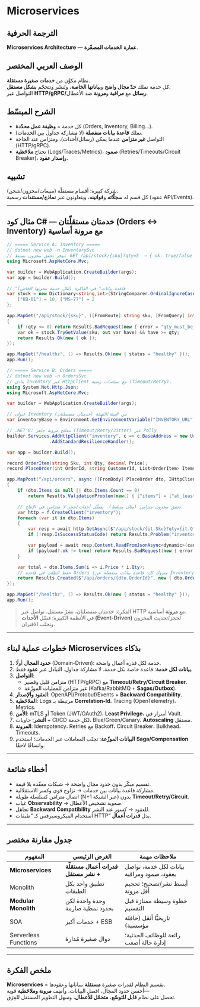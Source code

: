 # **Microservices**

## الترجمة الحرفية  
**Microservices Architecture** — **عمارة الخدمات المصغّرة**.

## الوصف العربي المختصر  
نظام مكوَّن من **خدمات صغيرة مستقلة**.  
كل خدمة تملك **حدّ مجال واضح** و**بياناتها الخاصة**، وتُنشَر وتتحجّم **بشكل مستقل**.  
التواصل عبر **HTTP/gRPC/رسائل** مع **مراقبة** و**مرونة** ضد الأعطال.

## الشرح المبسّط  
- كل خدمة = **وظيفة عمل محدّدة** (Orders, Inventory, Billing…).  
- تملك **قاعدة بيانات منفصلة** (لا مشاركة جداول بين الخدمات).  
- التواصل **غير متزامن** عندما يمكن (رسائل/أحداث)، ومتزامن عند الحاجة (HTTP/gRPC).  
- تحتاج **ملاحَظية** (Logs/Traces/Metrics)، **صمود** (Retries/Timeouts/Circuit Breaker)، و**إصدار عقود**.

## تشبيه  
شركة كبيرة: أقسام مستقلّة (مبيعات/مخزون/شحن).  
كل قسم له **سجلّاته** و**قوانينه**، ويتعاونون عبر **نماذج/مستندات** رسمية (عقود API/Events).

---

## مثال كود C# — خدمتان مستقلّتان (Orders ↔ Inventory) مع مرونة أساسية

```csharp
// ===== Service A: Inventory =====
// dotnet new web -n InventorySvc
// يوفر تحقق مخزون بسيط: GET /api/stock/{sku}?qty=5  → { ok: true/false }
using Microsoft.AspNetCore.Mvc;

var builder = WebApplication.CreateBuilder(args);
var app = builder.Build();

// "قاعدة بيانات" في الذاكرة (لكل خدمة مخزنها الخاص)
var stock = new Dictionary<string,int>(StringComparer.OrdinalIgnoreCase) {
    ["KB-01"] = 10, ["MS-77"] = 2
};

app.MapGet("/api/stock/{sku}", ([FromRoute] string sku, [FromQuery] int qty) =>
{
    if (qty <= 0) return Results.BadRequest(new { error = "qty_must_be_positive" });
    var ok = stock.TryGetValue(sku, out var have) && have >= qty;
    return Results.Ok(new { ok });
});

app.MapGet("/healthz", () => Results.Ok(new { status = "healthy" }));
app.Run();
```

```csharp
// ===== Service B: Orders =====
// dotnet new web -n OrdersSvc
// ينادي Inventory عبر HttpClient مع سياسات زمنية (Timeout/Retry).
using System.Net.Http.Json;
using Microsoft.AspNetCore.Mvc;

var builder = WebApplication.CreateBuilder(args);

// عنوان Inventory من البيئة/التهيئة (خدمتان منفصلتان)
var inventoryBase = Environment.GetEnvironmentVariable("INVENTORY_URL") ?? "http://localhost:5080";

// .NET 8: معالج مرونة جاهز (Timeout/Retry/Jitter) عبر Polly
builder.Services.AddHttpClient("inventory", c => c.BaseAddress = new Uri(inventoryBase))
                .AddStandardResilienceHandler();

var app = builder.Build();

record OrderItem(string Sku, int Qty, decimal Price);
record PlaceOrder(int OrderId, string CustomerId, List<OrderItem> Items);

app.MapPost("/api/orders", async ([FromBody] PlaceOrder dto, IHttpClientFactory f, CancellationToken ct) =>
{
    if (dto.Items is null || dto.Items.Count == 0) 
        return Results.ValidationProblem(new() { ["items"] = ["at_least_one_item"] });

    // تحقق مخزون متزامن (مثال مبسّط). يفضَّل أحداث/حجز لا متزامن في الإنتاج.
    var http = f.CreateClient("inventory");
    foreach (var it in dto.Items)
    {
        var resp = await http.GetAsync($"/api/stock/{it.Sku}?qty={it.Qty}", ct);
        if (!resp.IsSuccessStatusCode) return Results.Problem("inventory_unavailable", statusCode: 503);

        var payload = await resp.Content.ReadFromJsonAsync<dynamic>(cancellationToken: ct);
        if (payload?.ok != true) return Results.BadRequest(new { error = "out_of_stock", it.Sku });
    }

    var total = dto.Items.Sum(i => i.Price * i.Qty);
    // حفظ الطلب في قاعدة Orders (متروك لك؛ قاعدة بيانات منفصلة عن Inventory)
    return Results.Created($"/api/orders/{dto.OrderId}", new { dto.OrderId, total, status = "confirmed" });
});

app.MapGet("/healthz", () => Results.Ok(new { status = "healthy" }));
app.Run();
```

> الفكرة: خدمتان منفصلتان، نشرٌ مستقل، تواصل عبر HTTP مع **مرونة** أساسية.  
> في الأنظمة الكبيرة: فضّل **الأحداث (Event-Driven)** لحجز/تحديث المخزون وتجنّب الاقتران.

---

## خطوات عملية لبناء **Microservices** بذكاء
1. **حدود المجال** أولًا (Domain-Driven): خدمة لكل قدرة أعمال واضحة.  
2. **بيانات لكل خدمة**: قاعدة خاصة بكل خدمة. لا مشاركة جداول. التبادل عبر **عقود** فقط.  
3. **التواصل**:  
   - متزامن قليل وقصير (HTTP/gRPC) مع **Timeout/Retry/Circuit Breaker**.  
   - غير متزامن للعمليات الموزّعة (Kafka/RabbitMQ + **Sagas/Outbox**).  
4. **العقود والإصدار**: OpenAPI/Protobuf/Events + **Backward Compatibility**.  
5. **الملاحَظية**: Logs مرتبطة بـ **Correlation-Id**، Tracing (OpenTelemetry)، Metrics.  
6. **الأمن**: mTLS أو Token (JWT/OAuth2)، **Least Privilege**، أسرار في Vault.  
7. **النشر**: حاويات + CI/CD لكل خدمة، Blue/Green/Canary، **Autoscaling** مستقل.  
8. **المرونة**: Idempotency، Retries مع Backoff، Circuit Breaker، Bulkhead، Timeouts.  
9. **البيانات الموزّعة**: تجنّب المعاملات عبر الخدمات؛ استخدم **Saga/Compensation** واتساقًا لاحقًا.

---

## أخطاء شائعة
- تقسيم مبكّر بدون حدود مجال واضحة → شبكات معقّدة بلا قيمة.  
- مشاركة قاعدة بيانات بين خدمات → تزاوج قوي وكسر الاستقلالية.  
- اتصال متزامن كسلسلة طويلة (N+1 عبر الشبكة) بدون **Timeout/Retry/Circuit**.  
- غياب **Observability** → صعوبة تشخيص الأعطال.  
- تجاهل **Backward Compatibility** للعقود → كسور عند النشر.  
- استخدام الميكروسيرفس كـ “طبقات HTTP” بدل **قدرات أعمال**.

---

## جدول مقارنة مختصر

| المفهوم | الغرض الرئيسي | ملاحظات مهمة |
|---|---|---|
| **Microservices** | **قدرات أعمال مستقلّة + نشر مستقل** | بيانات لكل خدمة، تواصل بعقود، صمود ومراقبة |
| Monolith | تطبيق واحد بكل الطبقات | أبسط نشر/تصحيح؛ تحجيم أقل مرونة |
| **Modular Monolith** | وحدة واحدة لكن بحدود نمطية صارمة | خطوة وسيطة ممتازة قبل التقسيم |
| SOA | خدمات أكبر + ESB | تاريخيًّا أثقل (حافلة مؤسسية) |
| Serverless Functions | دوال صغيرة مُدارة | رائعة للوظائف الحدثية؛ إدارة حالة أصعب |

---

## ملخص الفكرة  
**Microservices** = تقسيم النظام لقدرات صغيرة **مستقلة** ببياناتها وعقودها.  
أحسن حدود المجال، افصل البيانات، وأضِف **مرونة وملاحَظية** قوية—  
تحصل على نظام **قابل للتوسّع**، **متحمّل للأعطال**، وسهل التطوير المستقل للفِرَق. 
